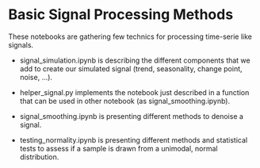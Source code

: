 # Basic Signal Processing Methods

These notebooks are gathering few technics for processing time-serie like signals.

- signal_simulation.ipynb is describing the different components that we add to create our simulated signal (trend, seasonality, change point, noise, ...).

- helper_signal.py implements the notebook just described in a function that can be used in other notebook (as signal_smoothing.ipynb).

- signal_smoothing.ipynb is presenting different methods to denoise a signal.

- testing_normality.ipynb is presenting different methods and statistical tests to assess if a sample is drawn from a unimodal, normal distribution.